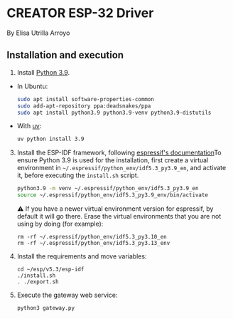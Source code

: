 # CREATOR ESP-32 Driver

By Elisa Utrilla Arroyo

## Installation and execution

1. Install [Python 3.9](https://www.python.org/downloads/release/python-3913/).

- In Ubuntu:
  ```bash
  sudo apt install software-properties-common
  sudo add-apt-repository ppa:deadsnakes/ppa
  sudo apt install python3.9 python3.9-venv python3.9-distutils
  ```
- With [uv](https://docs.astral.sh/uv):
  ```sh
  uv python install 3.9
  ```

3. Install the ESP-IDF framework, following [espressif&#39;s documentation](https://docs.espressif.com/projects/esp-idf/en/v5.5.1/esp32/get-started/linux-macos-setup.html)To ensure Python 3.9 is used for the installation, first create a virtual environment in `~/.espressif/python_env/idf5.3_py3.9_en`, and activate it, before executing the `install.sh` script.

   ```bash
   python3.9 -m venv ~/.espressif/python_env/idf5.3_py3.9_en
   source ~/.espressif/python_env/idf5.3_py3.9_env/bin/activate


   ```
   ⚠️ If you have a newer virtual environment version for espressif, by default it will go there. Erase the virtual environments that you are not using by doing (for example):

   ```
   rm -rf ~/.espressif/python_env/idf5.3_py3.10_en
   rm -rf ~/.espressif/python_env/idf5.3_py3.13_env
   ```
4. Install the requirements and move variables:

   ```
   cd ~/esp/v5.3/esp-idf
   ./install.sh
   . ./export.sh
   ```
5. Execute the gateway web service:

   ```
   python3 gateway.py
   ```
